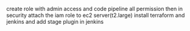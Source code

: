 create role with admin access and code pipeline all permission
then in security attach the iam role to ec2 server(t2.large)
install terraform and jenkins and add stage plugin in jenkins 
